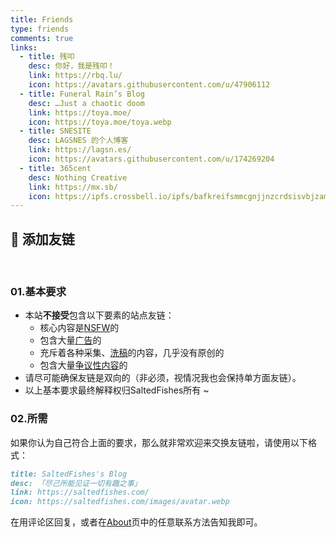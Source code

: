 ```yaml
---
title: Friends
type: friends
comments: true
links:
  - title: 残叩
    desc: 你好，我是残叩！
    link: https://rbq.lu/
    icon: https://avatars.githubusercontent.com/u/47906112
  - title: Funeral Rain’s Blog
    desc: …Just a chaotic doom
    link: https://toya.moe/
    icon: https://toya.moe/toya.webp
  - title: SNESITE
    desc: LAGSNES 的个人博客
    link: https://lagsn.es/
    icon: https://avatars.githubusercontent.com/u/174269204
  - title: 365cent
    desc: Nothing Creative
    link: https://mx.sb/
    icon: https://ipfs.crossbell.io/ipfs/bafkreifsmmcgnjjnzcrdsisvbjzamxiqoohauja4ucazum7cd3nns3cdgi?img-quality=75&img-format=auto&img-onerror=redirect&img-width=384
---
```



## 🔗 添加友链
</br>

### 01.基本要求

* 本站**不接受**包含以下要素的站点友链：
    *  核心内容是[NSFW](https://zh.m.wikipedia.org/wiki/NSFW)的
    *  包含大量[广告](https://zh.m.wikipedia.org/zh-cn/广告)的
    *  充斥着各种采集、[洗稿](https://zh.m.wikipedia.org/wiki/洗稿)的内容，几乎没有原创的
    *  包含大量[争议性内容](https://zh.m.wikipedia.org/wiki/Wikipedia:争议性陈述)的
* 请尽可能确保友链是双向的（非必须，视情况我也会保持单方面友链）。
* 以上基本要求最终解释权归SaltedFishes所有 ~

### 02.所需

如果你认为自己符合上面的要求，那么就非常欢迎来交换友链啦，请使用以下格式：
``` markdown
title: SaltedFishes's Blog
desc: 「尽己所能见证一切有趣之事」
link: https://saltedfishes.com/
icon: https://saltedfishes.com/images/avatar.webp
```
在用评论区回复，或者在[About](/about/)页中的任意联系方法告知我即可。

